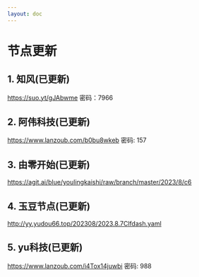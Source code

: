 ```yaml
---
layout: doc
---
```

# 节点更新

## 1. 知风(已更新)

https://suo.yt/gJAbwme 密码：7966

## 2. 阿伟科技(已更新)

https://www.lanzoub.com/b0bu8wkeb 密码: 157

## 3. 由零开始(已更新)

https://agit.ai/blue/youlingkaishi/raw/branch/master/2023/8/c6

## 4. 玉豆节点(已更新)

http://yy.yudou66.top/202308/2023.8.7Clfdash.yaml
  
## 5. yu科技(已更新)

https://www.lanzoub.com/i4Tox14juwbi 密码: 988
